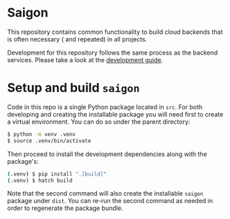 # Saigon

This repository contains common functionality to build cloud backends that is often necessary (
and repeated) in all projects.

Development for this repository follows the same process as the backend services. Please take a look
at the [development guide](./docs/dev_guide.md).

# Setup and build `saigon`

Code in this repo is a single Python package located in `src`. For both developing and creating
the installable package you will need first to create a virtual environment. You can do so under the 
parent directory:

```bash
$ python -m venv .venv
$ source .venv/bin/activate
```

Then proceed to install the development dependencies along with the package's:

```bash
(.venv) $ pip install ".[build]"
(.venv) $ hatch build
```

Note that the second command will also create the installable `saigon` package under `dist`.
You can re-run the second command as needed in order to regenerate the package bundle.